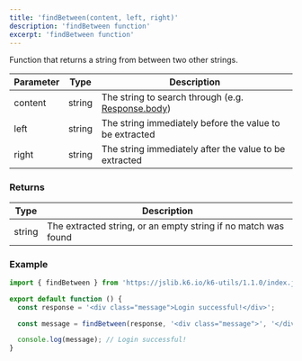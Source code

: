 ```yaml
---
title: 'findBetween(content, left, right)'
description: 'findBetween function'
excerpt: 'findBetween function'
---
```


Function that returns a string from between two other strings.

| Parameter     | Type   | Description |
| ------------- | ------ |  --- |
| content  | string  | The string to search through (e.g. [Response.body](/javascript-api/k6-http/response/)) |
| left | string | The string immediately before the value to be extracted |
| right | string | The string immediately after the value to be extracted |

### Returns

| Type   | Description     |
| -----  | --------------- |
| string | The extracted string, or an empty string if no match was found |


### Example

<CodeGroup labels={[]}>

```javascript
import { findBetween } from 'https://jslib.k6.io/k6-utils/1.1.0/index.js';

export default function () {
  const response = '<div class="message">Login successful!</div>';

  const message = findBetween(response, '<div class="message">', '</div>');

  console.log(message); // Login successful!
}
```

</CodeGroup>
